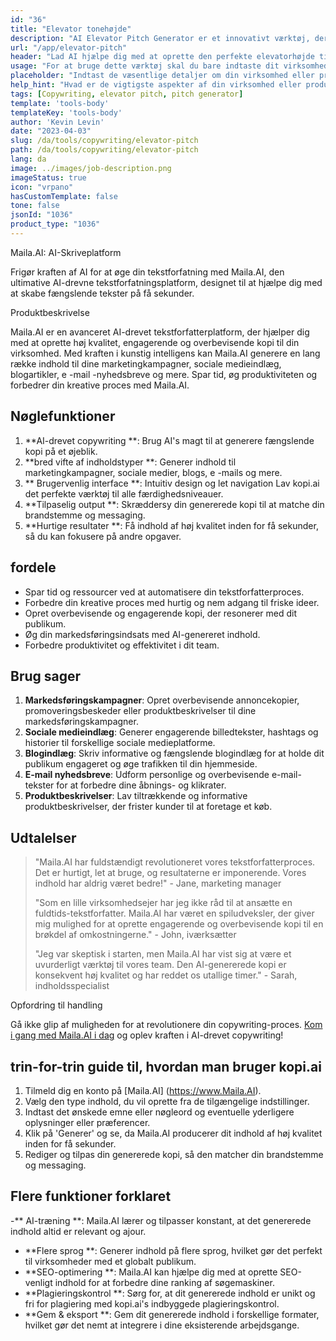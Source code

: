 ```yaml
---
id: "36"
title: "Elevator tonehøjde"
description: "AI Elevator Pitch Generator er et innovativt værktøj, der bruger kunstig intelligens til at skabe overbevisende og fængslende elevatorpladser til din virksomhed, produkt eller service.  Imponerer potentielle kunder eller investorer med en kortfattet og engagerende tonehøjde, der fremhæver de vigtigste aspekter af dit tilbud, hvilket får det til at skille sig ud fra konkurrencen."
url: "/app/elevator-pitch"
header: "Lad AI hjælpe dig med at oprette den perfekte elevatorhøjde til din virksomhed eller produkt."
usage: "For at bruge dette værktøj skal du bare indtaste dit virksomhedsnavn, nøglefunktioner og målgruppe.  Denne AI-generator vil derefter oprette en veludviklet, kortfattet og overbevisende elevatorbane, der fremhæver de unikke salgssteder for din virksomhed eller produkt."
placeholder: "Indtast de væsentlige detaljer om din virksomhed eller produkt, fx forretningsnavn, nøglefunktioner, målgruppe osv."
help_hint: "Hvad er de vigtigste aspekter af din virksomhed eller produkt, som du vil fokusere på?  Indtast nogle nøgleord relateret til disse aspekter, og vores AI vil skabe en engagerende elevatorhøjde baseret på dit input."
tags: [Copywriting, elevator pitch, pitch generator]
template: 'tools-body'
templateKey: 'tools-body'
author: 'Kevin Levin'
date: "2023-04-03"
slug: /da/tools/copywriting/elevator-pitch
path: /da/tools/copywriting/elevator-pitch
lang: da
image: ../images/job-description.png
imageStatus: true
icon: "vrpano"
hasCustomTemplate: false
tone: false
jsonId: "1036"
product_type: "1036"
---
```

Maila.AI: AI-Skriveplatform

Frigør kraften af AI for at øge din tekstforfatning med Maila.AI, den ultimative AI-drevne tekstforfatningsplatform, designet til at hjælpe dig med at skabe fængslende tekster på få sekunder.

Produktbeskrivelse

Maila.AI er en avanceret AI-drevet tekstforfatterplatform, der hjælper dig med at oprette høj kvalitet, engagerende og overbevisende kopi til din virksomhed.  Med kraften i kunstig intelligens kan Maila.AI generere en lang række indhold til dine marketingkampagner, sociale medieindlæg, blogartikler, e -mail -nyhedsbreve og mere.  Spar tid, øg produktiviteten og forbedrer din kreative proces med Maila.AI.

## Nøglefunktioner

1. **AI-drevet copywriting **: Brug AI's magt til at generere fængslende kopi på et øjeblik.
 2. **bred vifte af indholdstyper **: Generer indhold til marketingkampagner, sociale medier, blogs, e -mails og mere.
 3. ** Brugervenlig interface **: Intuitiv design og let navigation Lav kopi.ai det perfekte værktøj til alle færdighedsniveauer.
 4. **Tilpaselig output **: Skræddersy din genererede kopi til at matche din brandstemme og messaging.
 5. **Hurtige resultater **: Få indhold af høj kvalitet inden for få sekunder, så du kan fokusere på andre opgaver.

## fordele

- Spar tid og ressourcer ved at automatisere din tekstforfatterproces.
 - Forbedre din kreative proces med hurtig og nem adgang til friske ideer.
 - Opret overbevisende og engagerende kopi, der resonerer med dit publikum.
 - Øg din markedsføringsindsats med AI-genereret indhold.
 - Forbedre produktivitet og effektivitet i dit team.

## Brug sager

1. **Markedsføringskampagner**: Opret overbevisende annoncekopier, promoveringsbeskeder eller produktbeskrivelser til dine markedsføringskampagner.
2. **Sociale medieindlæg**: Generer engagerende billedtekster, hashtags og historier til forskellige sociale medieplatforme.
3. **Blogindlæg**: Skriv informative og fængslende blogindlæg for at holde dit publikum engageret og øge trafikken til din hjemmeside.
4. **E-mail nyhedsbreve**: Udform personlige og overbevisende e-mail-tekster for at forbedre dine åbnings- og klikrater.
5. **Produktbeskrivelser**: Lav tiltrækkende og informative produktbeskrivelser, der frister kunder til at foretage et køb.

## Udtalelser

> "Maila.AI har fuldstændigt revolutioneret vores tekstforfatterproces. Det er hurtigt, let at bruge, og resultaterne er imponerende. Vores indhold har aldrig været bedre!"  - Jane, marketing manager
 >
 > "Som en lille virksomhedsejer har jeg ikke råd til at ansætte en fuldtids-tekstforfatter. Maila.AI har været en spiludveksler, der giver mig mulighed for at oprette engagerende og overbevisende kopi til en brøkdel af omkostningerne."  - John, iværksætter
 >
 > "Jeg var skeptisk i starten, men Maila.AI har vist sig at være et uvurderligt værktøj til vores team. Den AI-genererede kopi er konsekvent høj kvalitet og har reddet os utallige timer."  - Sarah, indholdsspecialist

Opfordring til handling

Gå ikke glip af muligheden for at revolutionere din copywriting-proces. [Kom i gang med Maila.AI i dag](https://www.Maila.AI) og oplev kraften i AI-drevet copywriting!

## trin-for-trin guide til, hvordan man bruger kopi.ai

1. Tilmeld dig en konto på [Maila.AI] (https://www.Maila.AI).
 2. Vælg den type indhold, du vil oprette fra de tilgængelige indstillinger.
 3. Indtast det ønskede emne eller nøgleord og eventuelle yderligere oplysninger eller præferencer.
 4. Klik på 'Generer' og se, da Maila.AI producerer dit indhold af høj kvalitet inden for få sekunder.
 5. Rediger og tilpas din genererede kopi, så den matcher din brandstemme og messaging.

## Flere funktioner forklaret

-** AI-træning **: Maila.AI lærer og tilpasser konstant, at det genererede indhold altid er relevant og ajour.
 - **Flere sprog **: Generer indhold på flere sprog, hvilket gør det perfekt til virksomheder med et globalt publikum.
 - **SEO-optimering **: Maila.AI kan hjælpe dig med at oprette SEO-venligt indhold for at forbedre dine ranking af søgemaskiner.
 - **Plagieringskontrol **: Sørg for, at dit genererede indhold er unikt og fri for plagiering med kopi.ai's indbyggede plagieringskontrol.
 - **Gem & eksport **: Gem dit genererede indhold i forskellige formater, hvilket gør det nemt at integrere i dine eksisterende arbejdsgange.
